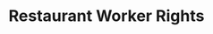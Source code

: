 ---
title: Restaurant Worker Rights
val: restaurantworker
layout: profiles
name: Restaurant Worker

priority-rights:
  - { text: "I didn’t get paid for work I performed.", id: "hours-worked-violation" }
  - { text: "I am being asked to show too much documentation.", id: "documentation-violation" }
  - { text: "We complained about the tip policy and our boss threatened to fire us.", id: "tip-violation" }

wage-rights:
  - { text: "I’m not being paid $7.25 or more for my work.", id: "min-wage-violation" }
  - { text: "Records are not being kept of my hours worked or payment.", id: "recordkeeping-violation" }
  - { text: "I didn't get paid overtime when I worked more than 40 hours in a 7-day period.", id: "overtime-violation" }

equality-rights:
  - { text: "I was discriminated against based on my race.", id: "discrimination-violation" }
  - { text: "I am being treated differently based on my citizenship or immigration status.", id: "citizenship-discrimination-violation" }
  - { text: "I was laid off, my hours were reduced, or I was fired because I complained about my wages.", id: "wage-discrimination-violation" }

safety-rights:
  - { text: "My employer blames me for getting hurt doing my job.", id: "injuryemployerblame" }
  - { text: "I am being kept from requesting an OSHA inspection, and speak to the inspector.", id: "inspector-safety-violation" }
  - { text: "I’m afraid I’ll be fired for reporting a problem in my workplace.", id: "whistleblower-retaliation" }

organizing-rights:
  - { text: "We are afraid to talk to one another about our wages and working conditions because our employer has a handbook rule prohibiting release of confidential information.", id: "union-handbook" }
  - { text: "I am being retaliated against for supporting an effort to bring in a union to improve my work situation.", id: "union-formation-retaliation" }
  - { text: "I can’t get hired because the industry knows me as a union supporter.", id: "union-supporter" }

---